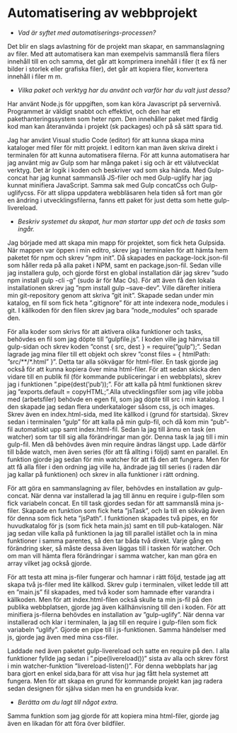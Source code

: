 # Automatisering av webbprojekt

* _Vad är syftet med automatiserings-processen?_

Det blir en slags avlastning för de projekt man skapar, en sammanslagning av filer. Med att automatisera kan man exempelvis sammanslå flera filers innehåll till en och samma, det går att komprimera innehåll i filer (t ex få ner bilder i storlek eller grafiska filer), det går att kopiera filer, konvertera innehåll i filer m m.

* _Vilka paket och verktyg har du använt och varför har du valt just dessa?_

Har använt Node.js för uppgiften, som kan köra Javascript på servernivå. Programmet är väldigt snabbt och effektivt, och den har ett pakethanteringssystem som heter npm. Den innehåller paket med färdig kod man kan återanvända i projekt (sk packages) och på så sätt spara tid.

Jag har använt Visual studio Code (editor) för att kunna skapa mina kataloger med filer för mitt projekt. I editorn kan man även skriva direkt i terminalen för att kunna automatisera filerna. För att kunna automatisera har jag använt mig av Gulp som har många paket i sig och är ett välutvecklat verktyg. Det är logik i koden och beskriver vad som ska hända. Med Gulp-concat har jag kunnat sammanslå JS-filer och med Gulp-uglify har jag kunnat minifiera JavaScript. Samma sak med Gulp concatCss och Gulp-uglifycss. För att slippa uppdatera webbläsaren hela tiden så fort man gör en ändring i utvecklingsfilerna, fanns ett paket för just detta som hette gulp-livereload.

* _Beskriv systemet du skapat, hur man startar upp det och de tasks som ingår._

Jag började med att skapa min mapp för projektet, som fick heta Gulpsida. När mappen var öppen i min editro, skrev jag i terminalen för att hämta hem paketet för npm och skrev ”npm init”. Då skapades en package-lock.json-fil som håller reda på alla paket i NPM, samt en package.json-fil. Sedan ville jag installera gulp, och gjorde först en global installation där jag skrev ”sudo npm install gulp -cli -g” (sudo är för Mac Os). För att även få den lokala installationen skrev jag ”npm install gulp –save-dev”. Ville därefter initiera min git-repository genom att skriva ”git init”. Skapade sedan under min katalog, en fil som fick heta ”.gitignore” för att inte indexera node_modules i git. I källkoden för den filen skrev jag bara ”node_modules” och sparade den.

För alla koder som skrivs för att aktivera olika funktioner och tasks, behövdes en fil som jag döpte till ”gulpfile.js”. I koden ville jag hänvisa till gulp-sidan och skrev koden ”const { src, dest } = require(”gulp”);”. Sedan lagrade jag mina filer till ett objekt och skrev ”const files = { htmlPath: ”src/**/*.html” }”. Detta tar alla sökvägar för html-filer. En task gjorde jag också för att kunna kopiera över mina html-filer. För att sedan skicka den vidare till en publik fil (för kommande publiceringar i en webbplats), skrev jag i funktionen ”.pipe(dest(’pub’));”. För att kalla på html funktionen skrev jag ”exports.default = copyHTML;”.Alla utvecklingsfiler som jag ville jobba med (arbetsfiler) behövde en egen fil, som jag döpte till src i min katalog. I den skapade jag sedan flera underkataloger såsom css, js och images. Skrev även en index.html-sida, med lite källkod i (grund för startsida). Skrev sedan i terminalen ”gulp” för att kalla på min gulp-fil, och då kom min ”pub”-fil automatiskt upp samt index.html-fil. Sedan la jag till ännu en task (en watcher) som tar till sig alla förändringar man gör. Denna task la jag till i min gulp-fil. Men då behövdes även min require ändras längst upp. Lade därför till både watch, men även series (för att få allting i följd) samt en parallel. En funktion gjorde jag sedan för min watcher för att få den att fungera. Men för att få alla filer i den ordning jag ville ha, ändrade jag till series (i raden där jag kallar på funktionen) och skrev in alla funktioner i rätt ordning.

För att göra en sammanslagning av filer, behövdes en installation av gulp-concat. När denna var installerad la jag till ännu en require i gulp-filen som fick variabeln concat. En till task gjordes sedan för att sammanslå mina js-filer. Skapade en funktion som fick heta ”jsTask”, och la till en sökväg även för denna som fick heta ”jsPath”. I funktionen skapades två pipes, en för huvudkatalog för js (som fick heta main.js) samt en till pub-katalogen. När jag sedan ville kalla på funktionen la jag till parallel istället och la in mina funktioner i samma parentes, så den tar båda två direkt. Varje gång en förändring sker, så måste dessa även läggas till i tasken för watcher. Och om man vill hämta flera förändringar i samma watcher, kan man göra en array vilket jag också gjorde.

För att testa att mina js-filer fungerar och hamnar i rätt följd, testade jag att skapa två js-filer med lite källkod. Skrev gulp i terminalen, vilket ledde till att en ”main.js” fil skapades, med två koder som hamnade efter varandra i källkoden. Men för att index.html-filen också skulle ta min js-fil på den publika webbplatsen, gjorde jag även källhänvisning till den i koden. För att minifiera js-filerna behövdes en installation av ”gulp-uglify”. När denna var installerad och klar i terminalen, la jag till en require i gulp-filen som fick variabeln ”uglify”. Gjorde en pipe till i js-funktionen. Samma händelser med js, gjorde jag även med mina css-filer.

Laddade ned även paketet gulp-livereload och satte en require på den. I alla funktioner fyllde jag sedan i ”.pipe(livereload())” sista av alla och skrev först i min watcher-funktion ”livereload-listen()”. För denna webbplats har jag bara gjort en enkel sida,bara för att visa hur jag fått hela systemet att fungera. Men för att skapa en grund för kommande projekt kan jag radera sedan designen för själva sidan men ha en grundsida kvar. 


* _Berätta om du lagt till något extra._

Samma funktion som jag gjorde för att kopiera mina html-filer, gjorde jag även en likadan för att föra över bildfiler.